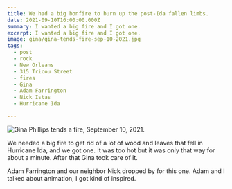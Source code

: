 ```yaml
---
title: We had a big bonfire to burn up the post-Ida fallen limbs.
date: 2021-09-10T16:00:00.000Z
summary: I wanted a big fire and I got one.
excerpt: I wanted a big fire and I got one.
image: gina/gina-tends-fire-sep-10-2021.jpg
tags:
  - post
  - rock
  - New Orleans
  - 315 Tricou Street
  - fires
  - Gina
  - Adam Farrington
  - Nick Istas
  - Hurricane Ida

---
```


![Gina Phillips tends a fire, September 10, 2021.](/static/img/gina/gina-tends-fire-sep-10-2021.jpg)

We needed a big fire to get rid of a lot of wood and leaves that fell in Hurricane Ida, and we got one. It was too hot but it was only that way for about a minute. After that Gina took care of it.

Adam Farrington and our neighbor Nick dropped by for this one. Adam and I talked about animation, I got kind of inspired.
